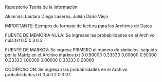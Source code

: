 Repositorio Teoria de la información

Alumnos: Lautaro Diego Laserna, Julián Dario Viejo

IMPORTANTE: Ejempos de formato de lectura para los Archivos de Datos

FUENTE DE MEMORIA NULA: Se ingresan las probabilidades en el Archivo nula.txt
0.5
0.3
0.2

FUENTE DE MARKOV: Se ingresa PRIMERO el numero de simbolos, seguido por la Matriz en el Archivo markov.txt
3
0.50000 0.33333 0.00000
0.50000 0.33333 1.00000
0.00000 0.33333 0.00000

CODIFICACION: Se ingresan las probabilidades en el Archivo probabilidades.txt
0.4
0.2
0.3
0.1
